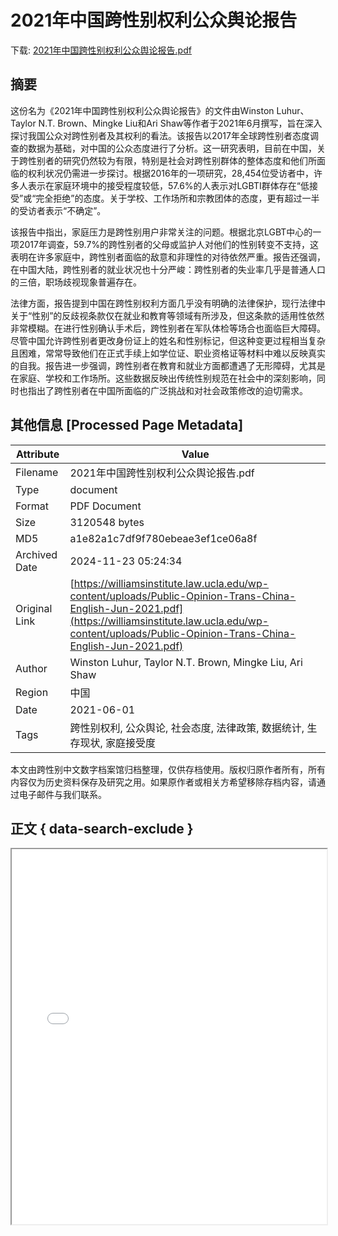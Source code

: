 # 2021年中国跨性别权利公众舆论报告

<!-- tcd_download_link -->
下载: <a href="../2021年中国跨性别权利公众舆论报告.pdf" download>2021年中国跨性别权利公众舆论报告.pdf</a>
<!-- tcd_download_link_end -->

## 摘要

<!-- tcd_abstract -->
这份名为《2021年中国跨性别权利公众舆论报告》的文件由Winston Luhur、Taylor N.T. Brown、Mingke Liu和Ari Shaw等作者于2021年6月撰写，旨在深入探讨我国公众对跨性别者及其权利的看法。该报告以2017年全球跨性别者态度调查的数据为基础，对中国的公众态度进行了分析。这一研究表明，目前在中国，关于跨性别者的研究仍然较为有限，特别是社会对跨性别群体的整体态度和他们所面临的权利状况仍需进一步探讨。根据2016年的一项研究，28,454位受访者中，许多人表示在家庭环境中的接受程度较低，57.6%的人表示对LGBTI群体存在“低接受”或“完全拒绝”的态度。关于学校、工作场所和宗教团体的态度，更有超过一半的受访者表示“不确定”。

该报告中指出，家庭压力是跨性别用户非常关注的问题。根据北京LGBT中心的一项2017年调查，59.7%的跨性别者的父母或监护人对他们的性别转变不支持，这表明在许多家庭中，跨性别者面临的敌意和非理性的对待依然严重。报告还强调，在中国大陆，跨性别者的就业状况也十分严峻：跨性别者的失业率几乎是普通人口的三倍，职场歧视现象普遍存在。 

法律方面，报告提到中国在跨性别权利方面几乎没有明确的法律保护，现行法律中关于“性别”的反歧视条款仅在就业和教育等领域有所涉及，但这条款的适用性依然非常模糊。在进行性别确认手术后，跨性别者在军队体检等场合也面临巨大障碍。尽管中国允许跨性别者更改身份证上的姓名和性别标记，但这种变更过程相当复杂且困难，常常导致他们在正式手续上如学位证、职业资格证等材料中难以反映真实的自我。报告进一步强调，跨性别者在教育和就业方面都遭遇了无形障碍，尤其是在家庭、学校和工作场所。这些数据反映出传统性别规范在社会中的深刻影响，同时也指出了跨性别者在中国所面临的广泛挑战和对社会政策修改的迫切需求。

<!-- tcd_abstract_end -->

## 其他信息 [Processed Page Metadata]

| Attribute       | Value                                  |
|-----------------|----------------------------------------|
| Filename        | 2021年中国跨性别权利公众舆论报告.pdf                             |
| Type            | document                                 |
| Format          | PDF Document                               |
| Size            | 3120548 bytes                           |
| MD5             | a1e82a1c7df9f780ebeae3ef1ce06a8f                                  |
| Archived Date   | 2024-11-23 05:24:34                             |
| Original Link   | [https://williamsinstitute.law.ucla.edu/wp-content/uploads/Public-Opinion-Trans-China-English-Jun-2021.pdf](https://williamsinstitute.law.ucla.edu/wp-content/uploads/Public-Opinion-Trans-China-English-Jun-2021.pdf)                         |
| Author          | Winston Luhur, Taylor N.T. Brown, Mingke Liu, Ari Shaw                               |
| Region          | 中国                               |
| Date            | 2021-06-01                                 |
| Tags            | 跨性别权利, 公众舆论, 社会态度, 法律政策, 数据统计, 生存现状, 家庭接受度                                 |

本文由跨性别中文数字档案馆归档整理，仅供存档使用。版权归原作者所有，所有内容仅为历史资料保存及研究之用。如果原作者或相关方希望移除存档内容，请通过电子邮件与我们联系。

## 正文 { data-search-exclude }

<!-- tcd_main_text -->
<iframe src="../2021年中国跨性别权利公众舆论报告.pdf" width="100%" height="600px">
    <p>无法显示PDF，请下载查看。</p>
</iframe>
<!-- tcd_main_text_end -->

